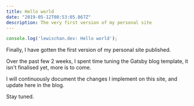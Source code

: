 ```yaml
---
title: Hello world
date: "2019-05-12T08:53:05.867Z"
description: The very first version of my personal site
---
```


```JavaScript
console.log('lewischan.dev: Hello world');
```

Finally, I have gotten the first version of my personal site published. 

Over the past few 2 weeks, I spent time tuning the Gatsby blog template, 
it isn't finalised yet, more is to come.

I will continuously document the changes I implement on this site, and update
here in the blog. 

Stay tuned. 